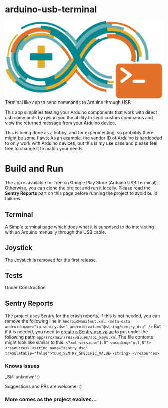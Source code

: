 # arduino-usb-terminal
![Arduino USB Terminal Android App Logo](.github/images/logo.png)
 Terminal like app to send commands to Arduino through USB
 
 This app simplifies testing your Arduino components that work with direct usb commands by giving you the ability to send custom commands and view the returned message from your Arduino device.
 
 This is being done as a hobby, and for experimenting, so probably there might be some flaws; As an example, the vendor ID of Arduino is hardcoded to only work with Arduino devices, but this is my use case and please feel free to change it to match your needs.
 
 # Build and Run
 The app is available for free on Google Play Store (Arduino USB Terminal).
 Otherwise, you can clone the project and run it locally.
 Please read the **Sentry Reports** part on this page before running the project to avoid build failures. 
 
 ## Terminal
 A Simple terminal page which does what it is supposed to do interacting with an Arduino manually through the USB cable.
 
 ## Joystick
 The Joystick is removed for the first release.
 
 ## Tests
 Under Construction
 
 ## Sentry Reports
 The project uses Sentry for the crash reports, if this is not needed, you can remove the following line in `AndroidManifest.xml`:
 `<meta-data android:name="io.sentry.dsn" android:value="@string/sentry_dsn" />`
 But if it is needed, you need to [create a Sentry dsn value](https://docs.sentry.io/platforms/android/) to put under the following path:
 `app/src/main/res/values/api_keys.xml`
 The file contents might look like similar to this:
 `<?xml version="1.0" encoding="utf-8"?>
  <resources>
      <string name="sentry_dsn" translatable="false">YOUR_SENTRY_SPECIFIC_VALUE</string>
  </resources>`
 
 
 ### Knows Issues
 _Still unknown! :) 
 
 Suggestions and PRs are welcome! :)
 
 ### More comes as the project evolves...